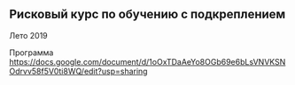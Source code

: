 
Рисковый курс по обучению с подкреплением
----

Лето 2019

Программа https://docs.google.com/document/d/1oOxTDaAeYo8OGb69e6bLsVNVKSNOdrvv58f5V0ti8WQ/edit?usp=sharing


